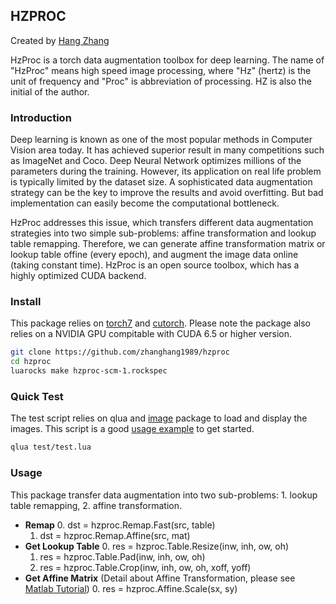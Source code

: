 ##  HZPROC
Created by [Hang Zhang](http://www.hangzh.com)

HzProc is a torch data augmentation toolbox for deep learning.
The name of "HzProc" means high speed image processing, where "Hz" (hertz) 
is the unit of frequency and "Proc" is abbreviation of processing.
HZ is also the initial of the author. 

### Introduction
Deep learning is known as one of the most popular methods in Computer 
Vision area today. 
It has achieved superior result in many competitions such as ImageNet and 
Coco. Deep Neural Network optimizes millions of the parameters during the 
training. 
However, its application on real life problem is typically limited by the 
dataset size. A sophisticated data augmentation strategy can be the 
key to improve the results and avoid overfitting. But bad 
implementation can easily become the computational bottleneck.

HzProc addresses this issue, which transfers different data 
augmentation strategies into two simple sub-problems: 
affine transformation and lookup table remapping. 
Therefore, we can generate affine transformation 
matrix or lookup table offine (every epoch), and augment the image data 
online (taking constant time). 
HzProc is an open source toolbox, which has a highly optimized CUDA 
backend. 

### Install
This package relies on [torch7](https://github.com/torch/torch7) and 
[cutorch](https://github.com/torch/cutorch). Please note the package
also relies on a NVIDIA GPU compitable with CUDA 6.5 or higher version.
```bash
git clone https://github.com/zhanghang1989/hzproc
cd hzproc
luarocks make hzproc-scm-1.rockspec
```

### Quick Test
The test script relies on qlua and [image](https://github.com/torch/image) package to load and display
the images. This script is a good [usage example](https://github.com/zhanghang1989/hzproc/blob/master/test/test.lua) to get started. 
```bash
qlua test/test.lua
```

### Usage
This package transfer data augmentation into two sub-problems: 1. lookup table remapping, 2. affine transformation. 
- **Remap**
	0. dst = hzproc.Remap.Fast(src, table)
	1. dst = hzproc.Remap.Affine(src, mat)
- **Get Lookup Table**
	0. res = hzproc.Table.Resize(inw, inh, ow, oh)
	1. res = hzproc.Table.Pad(inw, inh, ow, oh)
	2. res = hzproc.Table.Crop(inw, inh, ow, oh, xoff, yoff)
- **Get Affine Matrix**
(Detail about Affine Transformation, please see [Matlab Tutorial](http://www.mathworks.com/discovery/affine-transformation.html))
	0. res = hzproc.Affine.Scale(sx, sy)


